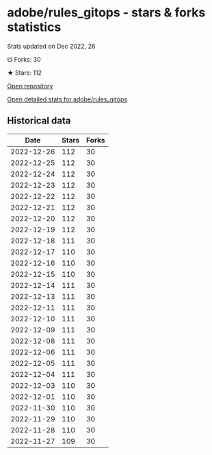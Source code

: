 # adobe/rules_gitops - stars & forks statistics

Stats updated on Dec 2022, 26

☋ Forks: 30

★ Stars: 112

[Open repository](https://github.com/adobe/rules_gitops)

[Open detailed stats for adobe/rules_gitops](https://reviewgithub.com/rep/adobe/rules_gitops)

## Historical data
| Date | Stars | Forks |
|------|-------|-------|
| 2022-12-26 | 112 | 30 | 
| 2022-12-25 | 112 | 30 | 
| 2022-12-24 | 112 | 30 | 
| 2022-12-23 | 112 | 30 | 
| 2022-12-22 | 112 | 30 | 
| 2022-12-21 | 112 | 30 | 
| 2022-12-20 | 112 | 30 | 
| 2022-12-19 | 112 | 30 | 
| 2022-12-18 | 111 | 30 | 
| 2022-12-17 | 110 | 30 | 
| 2022-12-16 | 110 | 30 | 
| 2022-12-15 | 110 | 30 | 
| 2022-12-14 | 111 | 30 | 
| 2022-12-13 | 111 | 30 | 
| 2022-12-11 | 111 | 30 | 
| 2022-12-10 | 111 | 30 | 
| 2022-12-09 | 111 | 30 | 
| 2022-12-08 | 111 | 30 | 
| 2022-12-06 | 111 | 30 | 
| 2022-12-05 | 111 | 30 | 
| 2022-12-04 | 111 | 30 | 
| 2022-12-03 | 110 | 30 | 
| 2022-12-01 | 110 | 30 | 
| 2022-11-30 | 110 | 30 | 
| 2022-11-29 | 110 | 30 | 
| 2022-11-28 | 110 | 30 | 
| 2022-11-27 | 109 | 30 | 

